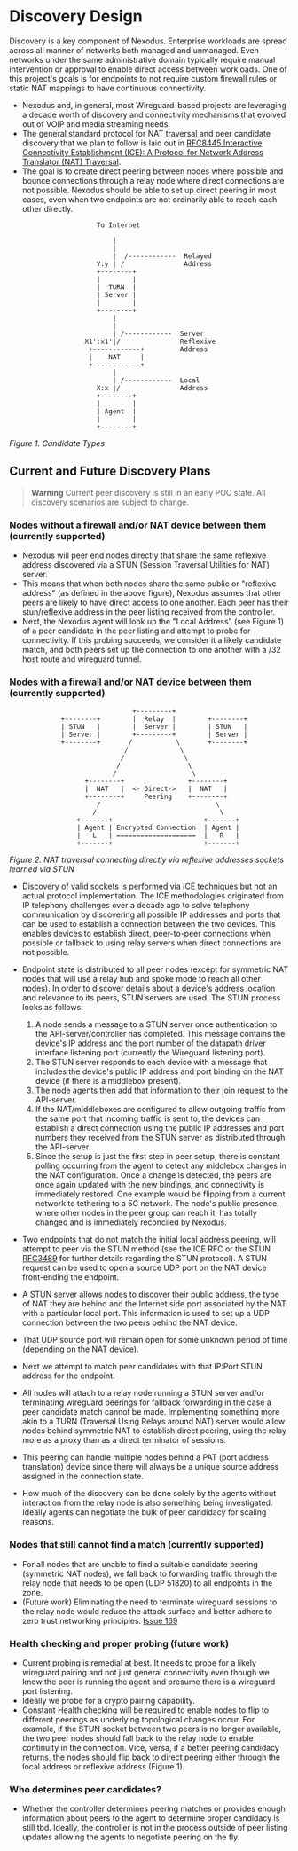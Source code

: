 # Discovery Design

Discovery is a key component of Nexodus. Enterprise workloads are spread across all manner of networks both managed and unmanaged. Even networks under the same administrative domain typically require manual intervention or approval to enable direct access between workloads. One of this project's goals is for endpoints to not require custom firewall rules or static NAT mappings to have continuous connectivity.

- Nexodus and, in general, most Wireguard-based projects are leveraging a decade worth of discovery and connectivity mechanisms that evolved out of VOIP and media streaming needs.
- The general standard protocol for NAT traversal and peer candidate discovery that we plan to follow is laid out in [RFC8445 Interactive Connectivity Establishment (ICE): A Protocol for Network Address Translator (NAT) Traversal](https://www.rfc-editor.org/rfc/rfc8445).
- The goal is to create direct peering between nodes where possible and bounce connections through a relay node where direct connections are not possible. Nexodus should be able to set up direct peering in most cases, even when two endpoints are not ordinarily able to reach each other directly.

```text
                      To Internet

                          |
                          |
                          |  /------------  Relayed
                      Y:y | /               Address
                      +--------+
                      |        |
                      |  TURN  |
                      | Server |
                      |        |
                      +--------+
                          |
                          |
                          | /------------  Server
                   X1':x1'|/               Reflexive
                    +------------+         Address
                    |    NAT     |
                    +------------+
                          |
                          | /------------  Local
                      X:x |/               Address
                      +--------+
                      |        |
                      | Agent  |
                      |        |
                      +--------+

```

*Figure 1. Candidate Types*

## Current and Future Discovery Plans

> **Warning**
> Current peer discovery is still in an early POC state. All discovery scenarios are subject to change.

### Nodes without a firewall and/or NAT device between them (currently supported)

- Nexodus will peer end nodes directly that share the same reflexive address discovered via a STUN (Session Traversal Utilities for NAT) server.
- This means that when both nodes share the same public or "reflexive address" (as defined in the above figure), Nexodus assumes that other peers are likely to have direct access to one another. Each peer has their stun/reflexive address in the peer listing received from the controller.
- Next, the Nexodus agent will look up the "Local Address" (see Figure 1) of a peer candidate in the peer listing and attempt to probe for connectivity. If this probing succeeds, we consider it a likely candidate match, and both peers set up the connection to one another with a /32 host route and wireguard tunnel.

### Nodes with a firewall and/or NAT device between them (currently supported)

```text
                               +---------+
             +--------+        |  Relay  |        +--------+
             | STUN   |        |  Server |        | STUN   |
             | Server |        +---------+        | Server |
             +--------+       /           \       +--------+
                             /             \
                            /               \
                           /                 \
                          /                   \
                   +--------+                +--------+
                   |  NAT   |  <- Direct->   |  NAT   |
                   +--------+     Peering    +--------+
                      /                             \
                     /                               \
                 +-------+                       +-------+
                 | Agent | Encrypted Connection  | Agent |
                 |   L   | ====================  |   R   |
                 +-------+                       +-------+
```

*Figure 2. NAT traversal connecting directly via reflexive addresses sockets learned via STUN*

- Discovery of valid sockets is performed via ICE techniques but not an actual protocol implementation. The ICE methodologies originated from IP telephony challenges over a decade ago to solve telephony communication by discovering all possible IP addresses and ports that can be used to establish a connection between the two devices. This enables devices to establish direct, peer-to-peer connections when possible or fallback to using relay servers when direct connections are not possible.
- Endpoint state is distributed to all peer nodes (except for symmetric NAT nodes that will use a relay hub and spoke mode to reach all other nodes). In order to discover details about a device's address location and relevance to its peers, STUN servers are used. The STUN process looks as follows:

  1. A node sends a message to a STUN server once authentication to the API-server/controller has completed. This message contains the device's IP address and the port number of the datapath driver interface listening port (currently the Wireguard listening port).
  2. The STUN server responds to each device with a message that includes the device's public IP address and port binding on the NAT device (if there is a middlebox present).
  3. The node agents then add that information to their join request to the API-server.
  4. If the NAT/middleboxes are configured to allow outgoing traffic from the same port that incoming traffic is sent to, the devices can establish a direct connection using the public IP addresses and port numbers they received from the STUN server as distributed through the API-server.
  5. Since the setup is just the first step in peer setup, there is constant polling occurring from the agent to detect any middlebox changes in the NAT configuration. Once a change is detected, the peers are once again updated with the new bindings, and connectivity is immediately restored. One example would be flipping from a current network to tethering to a 5G network. The node's public presence, where other nodes in the peer group can reach it, has totally changed and is immediately reconciled by Nexodus.

- Two endpoints that do not match the initial local address peering, will attempt to peer via the STUN method (see the ICE RFC or the STUN [RFC3489](https://www.ietf.org/rfc/rfc3489.txt) for further details regarding the STUN protocol). A STUN request can be used to open a source UDP port on the NAT device front-ending the endpoint.
- A STUN server allows nodes to discover their public address, the type of NAT they are behind and the Internet side port associated by the NAT with a particular local port. This information is used to set up a UDP connection between the two peers behind the NAT device.
- That UDP source port will remain open for some unknown period of time (depending on the NAT device).
- Next we attempt to match peer candidates with that IP:Port STUN address for the endpoint.
- All nodes will attach to a relay node running a STUN server and/or terminating wireguard peerings for fallback forwarding in the case a peer candidate match cannot be made. Implementing something more akin to a TURN (Traversal Using Relays around NAT) server would allow nodes behind symmetric NAT to establish direct peering, using the relay more as a proxy than as a direct terminator of sessions.
- This peering can handle multiple nodes behind a PAT (port address translation) device since there will always be a unique source address assigned in the connection state.
- How much of the discovery can be done solely by the agents without interaction from the relay node is also something being investigated. Ideally agents can negotiate the bulk of peer candidacy for scaling reasons.

### Nodes that still cannot find a match (currently supported)

- For all nodes that are unable to find a suitable candidate peering (symmetric NAT nodes), we fall back to forwarding traffic through the relay node that needs to be open (UDP 51820) to all endpoints in the zone.
- (Future work) Eliminating the need to terminate wireguard sessions to the relay node would reduce the attack surface and better adhere to zero trust networking principles. [Issue 169](https://github.com/nexodus-io/nexodus/issues/169)

### Health checking and proper probing (future work)

- Current probing is remedial at best. It needs to probe for a likely wireguard pairing and not just general connectivity even though we know the peer is running the agent and presume there is a wireguard port listening.
- Ideally we probe for a crypto pairing capability.
- Constant Health checking will be required to enable nodes to flip to different peerings as underlying topological changes occur. For example, if the STUN socket between two peers is no longer available, the two peer nodes should fall back to the relay node to enable continuity in the connection. Vice, versa, if a better peering candidacy returns, the nodes should flip back to direct peering either through the local address or reflexive address (Figure 1).

### Who determines peer candidates?

- Whether the controller determines peering matches or provides enough information about peers to the agent to determine proper candidacy is still tbd. Ideally, the controller is not in the process outside of peer listing updates allowing the agents to negotiate peering on the fly.
